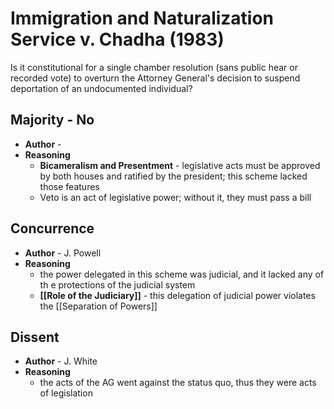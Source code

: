 # Immigration and Naturalization Service v. Chadha (1983)

Is it constitutional for a single chamber resolution (sans public hear or recorded vote) to overturn the Attorney General's decision to suspend deportation of an undocumented individual?

## Majority - No
* **Author** - 
* **Reasoning**
	* **Bicameralism and Presentment** - legislative acts must be approved by both houses and ratified by the president; this scheme lacked those features
	* Veto is an act of legislative power; without it, they must pass a bill

## Concurrence
* **Author** - J. Powell
* **Reasoning**
	* the power delegated in this scheme was judicial, and it lacked any of th e protections of the judicial system
	* **[[Role of the Judiciary]]** - this delegation of judicial power violates the [[Separation of Powers]]

## Dissent
* **Author** - J. White
* **Reasoning**
	* the acts of the AG went against the status quo, thus they were acts of legislation